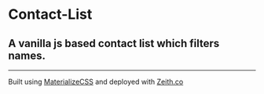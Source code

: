 # Contact-List
## A vanilla js based contact list which filters names.
______________________________
Built using [MaterializeCSS](https://materializecss.com/) and deployed with [Zeith.co](https://zeit.co/)


